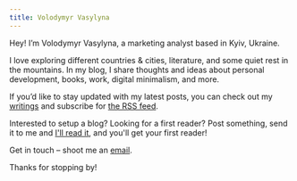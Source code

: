 ```yaml
---
title: Volodymyr Vasylyna
---
```


Hey! I’m Volodymyr Vasylyna, a marketing analyst based in Kyiv, Ukraine. 

I love exploring different countries & cities, literature, and some quiet rest in the mountains. In my blog, I share thoughts and ideas about personal development, books, work, digital minimalism, and more.

If you’d like to stay updated with my latest posts, you can check out my [writings](/writing) and subscribe for [the RSS feed](/writing/rss). 

Interested to setup a blog? Looking for a first reader? Post something, send it to me and [I'll read it](/writing/i-will-read-it), and you'll get your first reader!

Get in touch – shoot me an [email](mailto:vasilinavova@gmail.com).

Thanks for stopping by!